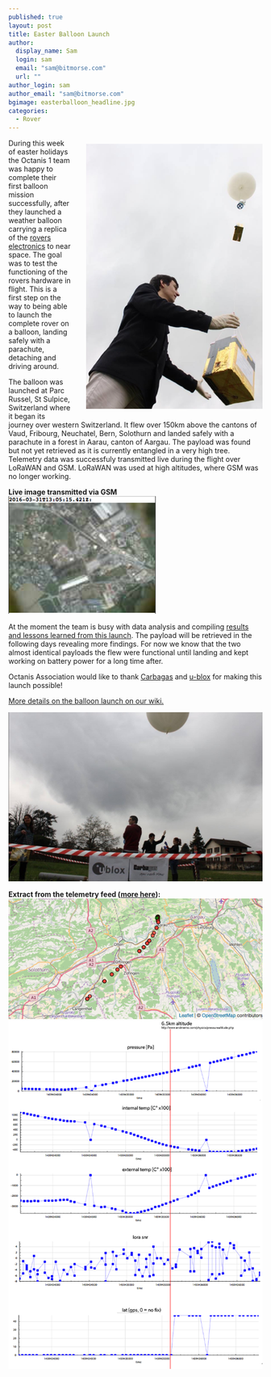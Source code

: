 ```yaml
---
published: true
layout: post
title: Easter Balloon Launch
author: 
  display_name: Sam
  login: sam
  email: "sam@bitmorse.com"
  url: ""
author_login: sam
author_email: "sam@bitmorse.com"
bgimage: easterballoon_headline.jpg
categories: 
  - Rover
---
```

<img src="/img/e6.png" style="float:right; width:350px;margin:10px 0px 10px 30px" />

During this week of easter holidays the Octanis 1 team was happy to complete their first balloon mission successfully, after they launched a weather balloon carrying a replica of the <a href="/rover">rovers electronics</a> to near space. The goal was to test the functioning of the rovers hardware in flight. This is a first step on the way to being able to launch the complete rover on a balloon, landing safely with a parachute, detaching and driving around.

The balloon was launched at Parc Russel, St Sulpice, Switzerland where it began its journey over western Switzerland. It flew over 150km above the cantons of Vaud, Fribourg, Neuchatel, Bern, Solothurn and landed safely with a parachute in a forest in Aarau, canton of Aargau. The payload was found but not yet retrieved as it is currently entangled in a very high tree. Telemetry data was successfuly transmitted live during
the flight over LoRaWAN and GSM. LoRaWAN was used at high altitudes, where GSM was no longer working. 

<b>Live image transmitted via GSM</b> <br/>
<img src="/img/e2.png" /><br/>

At the moment the team is busy with data analysis and compiling <a href="http://wiki.octanis.org/orb/easter_balloon">results and lessons learned from this launch</a>. The payload will be retrieved in the following days revealing more findings. For now we know that the two almost identical payloads the flew were functional until landing and kept working on battery power for a long time after.

Octanis Association would like to thank <a href="http://carbagas.ch">Carbagas</a> and <a href="http://u-blox.com">u-blox</a> for 
making this launch possible!

<a href="http://wiki.octanis.org/orb/easter_balloon">More details on the balloon launch on our wiki.</a>




<img src="/img/e1.png" /><br/>


<b>Extract from the telemetry feed (<a href="http://octanis.org/balloon-live">more here</a>):</b>
<img src="/img/e4.png" /><br/>
<img src="/img/e5.png" /><br/>
